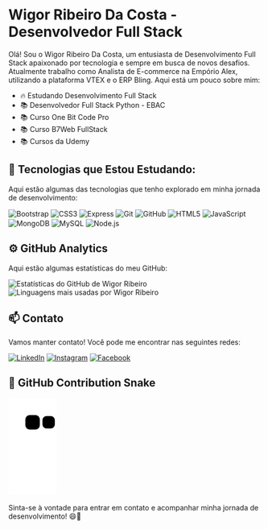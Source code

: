 # Wigor Ribeiro Da Costa - Desenvolvedor Full Stack

Olá! Sou o Wigor Ribeiro Da Costa, um entusiasta de Desenvolvimento Full Stack apaixonado por tecnologia e sempre em busca de novos desafios. Atualmente trabalho como Analista de E-commerce na Empório Alex, utilizando a plataforma VTEX e o ERP Bling. Aqui está um pouco sobre mim:

- 🔥 Estudando Desenvolvimento Full Stack
- 📚 Desenvolvedor Full Stack Python - EBAC
- 📚 Curso One Bit Code Pro
- 📚 Curso B7Web FullStack
- 📚 Cursos da Udemy

## 🚀 Tecnologias que Estou Estudando:

Aqui estão algumas das tecnologias que tenho explorado em minha jornada de desenvolvimento:

<div style="display: inline-block;">
  <img align="center" height="40" alt="Bootstrap" src="https://cdn.jsdelivr.net/gh/devicons/devicon/icons/bootstrap/bootstrap-original.svg" />
  <img align="center" height="40" alt="CSS3" src="https://cdn.jsdelivr.net/gh/devicons/devicon/icons/css3/css3-original.svg" />
  <img align="center" height="40" alt="Express" src="https://cdn.jsdelivr.net/gh/devicons/devicon/icons/express/express-original-wordmark.svg" />
  <img align="center" height="40" alt="Git" src="https://cdn.jsdelivr.net/gh/devicons/devicon/icons/git/git-original.svg" />
  <img align="center" height="40" alt="GitHub" src="https://cdn.jsdelivr.net/gh/devicons/devicon/icons/github/github-original.svg" />
  <img align="center" height="40" alt="HTML5" src="https://cdn.jsdelivr.net/gh/devicons/devicon/icons/html5/html5-original.svg" />
  <img align="center" height="40" alt="JavaScript" src="https://cdn.jsdelivr.net/gh/devicons/devicon/icons/javascript/javascript-original.svg" />
  <img align="center" height="40" alt="MongoDB" src="https://cdn.jsdelivr.net/gh/devicons/devicon/icons/mongodb/mongodb-original.svg" />
  <img align="center" height="40" alt="MySQL" src="https://cdn.jsdelivr.net/gh/devicons/devicon/icons/mysql/mysql-original.svg" />
  <img align="center" height="40" alt="Node.js" src="https://cdn.jsdelivr.net/gh/devicons/devicon/icons/nodejs/nodejs-plain.svg" />
</div>

## ⚙️ GitHub Analytics

Aqui estão algumas estatísticas do meu GitHub:

<div>
  <img width="500em" alt="Estatísticas do GitHub de Wigor Ribeiro" src="https://github-readme-stats.vercel.app/api?username=WigorCosta21&show_icons=true&theme=dracula" />
</div>

<div>
  <img width="500em" alt="Linguagens mais usadas por Wigor Ribeiro" src="https://github-readme-stats.vercel.app/api/top-langs/?username=WigorCosta21&layout=compact&langs_count=7&theme=dracula" />
</div>

## 📫 Contato

Vamos manter contato! Você pode me encontrar nas seguintes redes:

[![LinkedIn](https://img.shields.io/badge/LinkedIn-0077B5?style=for-the-badge&logo=linkedin&logoColor=white)](https://www.linkedin.com/in/wigor-ribeiro-a96113241/)
[![Instagram](https://img.shields.io/badge/Instagram-E4405F?style=for-the-badge&logo=instagram&logoColor=white)](https://www.instagram.com/wigor21/)
[![Facebook](https://img.shields.io/badge/Facebook-1877F2?style=for-the-badge&logo=facebook&logoColor=white)](https://www.facebook.com/wigor.ribeiro)

## 🐍 GitHub Contribution Snake

![snake gif](https://github.com/WigorCosta21/WigorCosta21/blob/output/github-contribution-grid-snake.svg)

Sinta-se à vontade para entrar em contato e acompanhar minha jornada de desenvolvimento! 😄🚀

